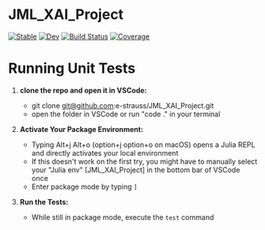 # JML_XAI_Project

[![Stable](https://img.shields.io/badge/docs-stable-blue.svg)](https://e-strauss.github.io/JML_XAI_Project.jl/stable/)
[![Dev](https://img.shields.io/badge/docs-dev-blue.svg)](https://e-strauss.github.io/JML_XAI_Project.jl/dev/)
[![Build Status](https://github.com/e-strauss/JML_XAI_Project.jl/actions/workflows/CI.yml/badge.svg?branch=main)](https://github.com/e-strauss/JML_XAI_Project.jl/actions/workflows/CI.yml?query=branch%3Amain)
[![Coverage](https://codecov.io/gh/e-strauss/JML_XAI_Project.jl/branch/main/graph/badge.svg)](https://codecov.io/gh/e-strauss/JML_XAI_Project.jl)


# Running Unit Tests
1. **clone the repo and open it in VSCode:**
   - git clone git@github.com:e-strauss/JML_XAI_Project.git
   - open the folder in VSCode or run "code ." in your terminal

2. **Activate Your Package Environment:**
   - Typing Alt+j Alt+o (option+j option+o on macOS) opens a Julia REPL and directly activates your local environment
   - If this doesn't work on the first try, you might have to manually select your "Julia env" [JML_XAI_Project] in the bottom bar of VSCode once
   - Enter package mode by typing `]`

3. **Run the Tests:**
   - While still in package mode, execute the `test` command

